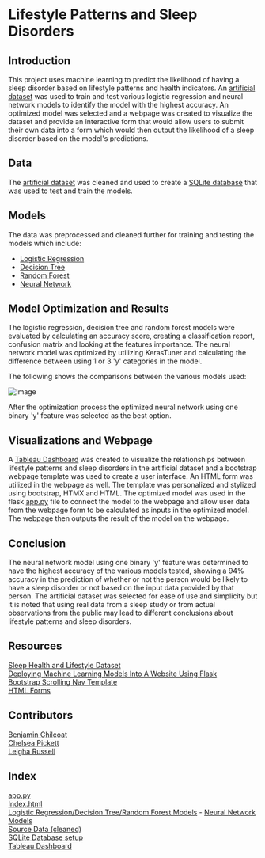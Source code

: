 # Lifestyle Patterns and Sleep Disorders

## Introduction
This project uses machine learning to predict the likelihood of having a sleep disorder based on lifestyle patterns and health indicators. An [artificial dataset](https://www.kaggle.com/datasets/uom190346a/sleep-health-and-lifestyle-dataset) was used to train and test various logistic regression and neural network models to identify the model with the highest accuracy. An optimized model was selected and a webpage was created to visualize the dataset and provide an interactive form that would allow users to submit their own data into a form which would then output the likelihood of a sleep disorder based on the model's predictions.

## Data
The [artificial dataset](https://www.kaggle.com/datasets/uom190346a/sleep-health-and-lifestyle-dataset) was cleaned and used to create a [SQLite database](https://github.com/ceramicbull/Project_4_Repo/blob/main/database_setup.py) that was used to test and train the models. 

## Models
The data was preprocessed and cleaned further for training and testing the models which include: 
- [Logistic Regression](https://github.com/ceramicbull/Project_4_Repo/tree/main/Logistic%20Regression) 
- [Decision Tree](https://github.com/ceramicbull/Project_4_Repo/tree/main/Logistic%20Regression) 
- [Random Forest](https://github.com/ceramicbull/Project_4_Repo/tree/main/Logistic%20Regression)  
- [Neural Network](https://github.com/ceramicbull/Project_4_Repo/tree/main/NN)  

## Model Optimization and Results
The logistic regression, decision tree and random forest models were evaluated by calculating an accuracy score, creating a classification report, confusion matrix and looking at the features importance. The neural network model was optimized by utilizing KerasTuner and calculating the difference between using 1 or 3 'y' categories in the model.  

The following shows the comparisons between the various models used:

![image](https://github.com/ceramicbull/Project_4_Repo/assets/120599626/4e0adf29-6cc7-4cf3-9637-e66212cf6ca5)   

After the optimization process the optimized neural network using one binary 'y' feature was selected as the best option. 

## Visualizations and Webpage
A [Tableau Dashboard](https://public.tableau.com/app/profile/chelsea.pickett7387/viz/LifestylePatternsandSleepDisorders/Dashboard2) was created to visualize the relationships between lifestyle patterns and sleep disorders in the artificial dataset and a bootstrap webpage template was used to create a user interface. An HTML form was utilized in the webpage as well. The template was personalized and stylized using bootstrap, HTMX and HTML. The optimized model was used in the flask [app.py](https://github.com/ceramicbull/Project_4_Repo/blob/main/app.py) file to connect the model to the webpage and allow user data from the webpage form to be calculated as inputs in the optimized model. The webpage then outputs the result of the model on the webpage. 

## Conclusion
The neural network model using one binary 'y' feature was determined to have the highest accuracy of the various models tested, showing a 94% accuracy in the prediction of whether or not the person would be likely to have a sleep disorder or not based on the input data provided by that person. The artificial dataset was selected for ease of use and simplicity but it is noted that using real data from a sleep study or from actual observations from the public may lead to different conclusions about lifestyle patterns and sleep disorders.

## Resources
[Sleep Health and Lifestyle Dataset](https://www.kaggle.com/datasets/uom190346a/sleep-health-and-lifestyle-dataset)  
[Deploying Machine Learning Models Into A Website Using Flask](https://towardsdatascience.com/deploying-machine-learning-models-into-a-website-using-flask-8582b7ce8802)  
[Bootstrap Scrolling Nav Template](https://startbootstrap.com/template/scrolling-nav)  
[HTML Forms](https://www.w3schools.com/html/html_forms.asp)  

## Contributors
[Benjamin Chilcoat](https://github.com/ceramicbull)  
[Chelsea Pickett](https://github.com/chelseapickett)    
[Leigha Russell](https://github.com/lrussell834)

## Index
 [app.py](https://github.com/ceramicbull/Project_4_Repo/blob/main/app.py)  
 [Index.html](https://github.com/ceramicbull/Project_4_Repo/blob/main/templates/index.html)   
 [Logistic Regression/Decision Tree/Random Forest Models](https://github.com/ceramicbull/Project_4_Repo/tree/main/Logistic%20Regression)  - [Neural Network Models](https://github.com/ceramicbull/Project_4_Repo/tree/main/NN)    
 [Source Data (cleaned)](https://github.com/ceramicbull/Project_4_Repo/blob/main/data/Sleep_health_mk1.csv)   
 [SQLite Database setup](https://github.com/ceramicbull/Project_4_Repo/blob/main/database_setup.py)  
 [Tableau Dashboard](https://public.tableau.com/app/profile/chelsea.pickett7387/viz/LifestylePatternsandSleepDisorders/Dashboard2) 
     
  


